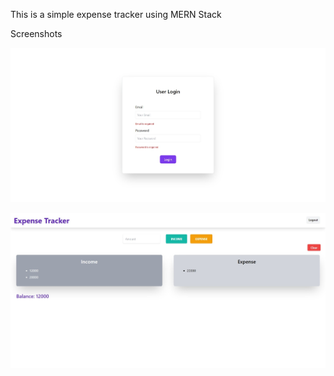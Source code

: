 This is a simple expense tracker using MERN Stack

Screenshots

![alt text](https://github.com/KingKong26/machine-test-zt/blob/master/screenshots/login.jpeg?raw=true)

![alt text](https://github.com/KingKong26/machine-test-zt/blob/master/screenshots/home.jpeg?raw=true)


